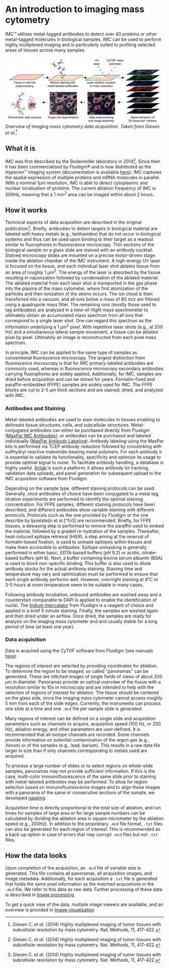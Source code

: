 # An introduction to imaging mass cytometry

IMC&trade; utilizes metal-tagged antibodies to detect over 40 proteins or other metal-tagged molecules in biological samples.
IMC can be used to perform highly multiplexed imaging and is particularly suited to profiling selected areas of tissues across many samples.

![IMC_workflow](img/IMC_workflow.png)
*Overview of imaging mass cytometry data acquisition. Taken from Giesen et al.[^fn1]*

## What it is

IMC was first described by the Bodenmiller laboratory in 2014[^fn1].
Since then it has been commercialised by Fluidigm&reg; and is now distributed as the Hyperion&trade; imaging system (documentation is available [here](https://www.fluidigm.com/products-services/instruments/hyperion)).
IMC captures the spatial expression of multiple proteins and mRNA molecules in parallel.
With a nominal 1&mu;m resolution, IMC is able to detect cytoplasmic and nuclear localisation of proteins. 
The current ablation frequency of IMC is 200Hz, meaning that a 1 mm<sup>2</sup> area can be imaged within about 2 hours.

## How it works

Technical aspects of data acquisition are described in the original publication[^fn1]. Briefly, antibodies to detect targets in biological material are labeled with heavy metals (e.g., lanthanides) that do not occur in biological systems and thus can be used upon binding to their target as a readout similar to fluorophores in fluorescence microscopy. Thin sections of the biological sample on a glass slide are stained with an antibody cocktail. Stained microscopy slides are mounted on a precise motor-driven stage inside the ablation chamber of the IMC instrument. A high-energy UV laser is focused on the tissue, and each individual laser shot ablates tissue from an area of roughly 1 &mu;m<sup>2</sup>. The energy of the laser is absorbed by the tissue resulting in vaporization followed by condensation of the ablated material. The ablated material from each laser shot is transported in the gas phase into the plasma of the mass cytometer, where first atomization of the particles and then ionization of the atoms occurs. The ion cloud is then transferred into a vacuum, and all ions below a mass of 80 m/z are filtered using a quadrupole mass filter. The remaining ions (mostly those used to tag antibodies) are analyzed in a time-of-flight mass spectrometer to ultimately obtain an accumulated mass spectrum from all ions that correspond to a single laser shot. One can regard this spectrum as the information underlying a 1 &mu;m<sup>2</sup> pixel. With repetitive laser shots (e.g., at 200 Hz) and a simultaneous lateral sample movement, a tissue can be ablated pixel by pixel. Ultimately an image is reconstructed from each pixel mass spectrum. 

In principle, IMC can be applied to the same type of samples as conventional fluorescence microscopy. The largest distinction from fluorescence microscopy is that for IMC primary-labeled antibodies are commonly used, whereas in fluorescence microscopy secondary antibodies carrying fluorophores are widely applied. Additionally, for IMC, samples are dried before acquisition and can be stored for years. Formalin-fixed and paraffin-embedded (FFPE) samples are widely used for IMC. The FFPE blocks are cut to 2-5 &mu;m thick sections and are stained, dried, and analyzed with IMC.

### Antibodies and Staining

Metal-labeled antibodies are used to stain molecules in tissues enabling to delineate tissue structures, cells, and subcellular structures. Metal-conjugated antibodies can either be purchased directly from Fluidigm ([MaxPar IMC Antibodies](https://store.fluidigm.com/Cytometry/ConsumablesandReagentsCytometry/MaxparAntibodies?cclcl=en_US)), or antibodies can be purchased and labeled individually ([MaxPar Antibody Labeling](https://store.fluidigm.com/Cytometry/ConsumablesandReagentsCytometry/MaxparAntibodyLabelingKits?cclcl=en_US)). Antibody labeling using the MaxPar kits is performed via TCEP antibody reduction followed by crosslinking with sulfhydryl-reactive maleimide-bearing metal polymers. For each antibody it is essential to validate its functionality, specificity and optimize its usage to provide optimal signal to noise. To facilitate antibody handling, a database is highly useful. [Airlab](https://github.com/BodenmillerGroup/airlab-web) is such a platform; it allows antibody lot tracking, validation data uploads, and panel generation for subsequent upload to the IMC acquisition software from Fluidigm.

Depending on the sample type, different staining protocols can be used. Generally, once antibodies of choice have been conjugated to a metal tag, titration experiments are performed to identify the optimal staining concentration. For FFPE samples, different staining protocols have been described, and different antibodies show variable staining with different protocols. Protocols such as the one provided by Fluidigm or the one describe by Ijsselsteijn et al.[^fn3] are recommended. Briefly, for FFPE tissues, a dewaxing step is performed to remove the paraffin used to embed the material, followed by a graded re-hydration of the samples. Thereafter, heat-induced epitope retrieval (HIER), a step aiming at the reversal of formalin-based fixation, is used to unmask epitopes within tissues and make them accessible to antibodies. Epitope unmasking is generally performed in either basic, EDTA-based buffers (pH 9.2) or acidic, citrate-based buffers (pH 6). Next, a buffer containing bovine serum albumin (BSA) is used to block non-specific binding. This buffer is also used to dilute antibody stocks for the actual antibody staining. Staining time and temperature may vary and optimization must be performed to ensure that each single antibody performs well. However, overnight staining at 4&deg;C or 3-5 hours at room temperature seem to be suitable in many cases.

Following antibody incubation, unbound antibodies are washed away and a counterstain comparable to DAPI is applied to enable the identification of nuclei. The [Iridium intercalator](https://store.fluidigm.com/Cytometry/ConsumablesandReagentsCytometry/MassCytometryReagents/Cell-ID%E2%84%A2%20Intercalator-Ir%E2%80%94125%20%C2%B5M) from Fluidigm is a reagent of choice and applied in a brief 5 minute staining. Finally, the samples are washed again and then dried under an airflow. Once dried, the samples are ready for analysis on the imaging mass cytometer and and usually stable for a long period of time (at least one year).

### Data acquisition

Data is acquired using the CyTOF software from Fluidigm (see manuals [here](https://go.fluidigm.com/hyperion-support-documents)).

The regions of interest are selected by providing coordinates for ablation. To determine the region to be imaged, so called "panoramas" can be generated. These are stitched images of single fields of views of about 200 &mu;m in diameter. Panoramas provide an optical overview of the tissue with a resolution similar to 10x in microscopy and are intended to help with the selection of regions of interest for ablation. The tissue should be centered on the glass side, since the imaging mass cytometer cannot access roughly 5 mm from each of the slide edges. Currently, the instruments can process one slide at a time and one `.mcd` file per sample slide is generated.

Many regions of interest can be defined on a single slide and acquisition parameters such as channels to acquire, acquisition speed (100 Hz, or 200 Hz), ablation energy, and other parameters are user-defined. It is recommended that all isotope channels are recorded. Some channels provide information on potential contamination of the argon gas (e.g., Xenon) or of the samples (e.g., lead, barium). This results in a raw data file larger in size than if only channels corresponding to metals used are acquired.

To process a large number of slides or to select regions on whole-slide samples, panoramas may not  provide sufficient information. If this is the case, multi-color immunofluorescence of the same slide prior to staining with metal-labeled antibodies may be performed. To allow for region selection based on immunofluorescence images and to align those images with a panorama of the same or consecutive sections of the sample, we developed [napping](https://github.com/BodenmillerGroup/napping).

Acquisition time is directly proportional to the total size of ablation, and run times for samples of large area or for large sample numbers can be calculated by dividing the ablation area in square micrometer by the ablation speed (e.g., 200Hz). In addition to the proprietary `.mcd` file format, `.txt` files can also be generated for each region of interest. This is recommended as a back-up option in case of errors that may corrupt `.mcd` files but not `.txt` files.

## How the data looks

Upon completion of the acquisition, an `.mcd` file of variable size is generated. This file contains all panoramas, all acquisition images, and image metadata. Additionally, for each acquisition a `.txt` file is generated that holds the same pixel information as the matched acquisitions in the `.mcd` file. We refer to this data as raw data. Further processing of these data is described in [Image processing](process.md). 

To get a quick view of the data, multiple image viewers are available, and an overview is provided in [Image visualization](viewers.md)

[^fn1]: Giesen C. _et al._ (2014) Highly multiplexed imaging of tumor tissues with subcellular resolution by mass cytometry. Nat. Methods, 11, 417-422.  
[^fn2]: Ijsselsteijn M.E. _et al._ (2019) A 40-Marker Panel for High Dimensional Characterization of Cancer Immune Microenvironments by Imaging Mass Cytometry. Frontiers in Immunology, 10, 2534.

